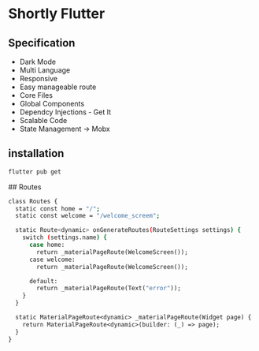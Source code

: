 # Shortly Flutter 

## Specification
- Dark Mode
- Multi Language
- Responsive 
- Easy manageable route
- Core Files
- Global Components
- Dependcy Injections - Get It
- Scalable Code 
- State Management -> Mobx

## installation 
```bash
flutter pub get
```



## Routes 

```bash
class Routes {
  static const home = "/";
  static const welcome = "/welcome_screem";

  static Route<dynamic> onGenerateRoutes(RouteSettings settings) {
    switch (settings.name) {
      case home:
        return _materialPageRoute(WelcomeScreen());
      case welcome:
        return _materialPageRoute(WelcomeScreen());

      default:
        return _materialPageRoute(Text("error"));
    }
  }

  static MaterialPageRoute<dynamic> _materialPageRoute(Widget page) {
    return MaterialPageRoute<dynamic>(builder: (_) => page);
  }
}
```

